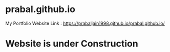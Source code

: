 # prabal.github.io
My Portfolio Website Link : https://prabaljain1998.github.io/prabal.github.io/
# Website is under Construction
